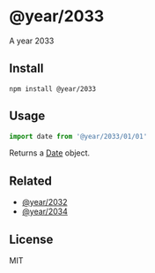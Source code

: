 # @year/2033

A year 2033

## Install

~~~
npm install @year/2033
~~~

## Usage

~~~js
import date from '@year/2033/01/01'
~~~

Returns a [Date](https://developer.mozilla.org/en-US/docs/Web/JavaScript/Reference/Global_Objects/Date) object.

## Related

* [@year/2032](https://github.com/antonmedv/year/tree/master/packages/2032)
* [@year/2034](https://github.com/antonmedv/year/tree/master/packages/2034)

## License

MIT
